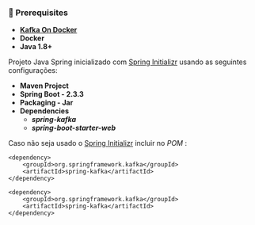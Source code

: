 
### 📝 Prerequisites 
* **[Kafka On Docker](https://gist.github.com/5400dd62a95300f7b9905d01c240900c.git)**
 * **Docker**
 * **Java 1.8+**

Projeto Java Spring inicializado com [Spring Initializr](https://start.spring.io/) usando as seguintes configurações:

* **Maven Project**
* **Spring Boot - 2.3.3**
* **Packaging - Jar**
* **Dependencies**
    * ***spring-kafka***
    * ***spring-boot-starter-web***

Caso não seja usado o  [Spring Initializr](https://start.spring.io/) incluir no *POM* :

```
<dependency>
	<groupId>org.springframework.kafka</groupId>
	<artifactId>spring-kafka</artifactId>
</dependency>
```

```
<dependency>
	<groupId>org.springframework.kafka</groupId>
	<artifactId>spring-kafka</artifactId>
</dependency>
```


